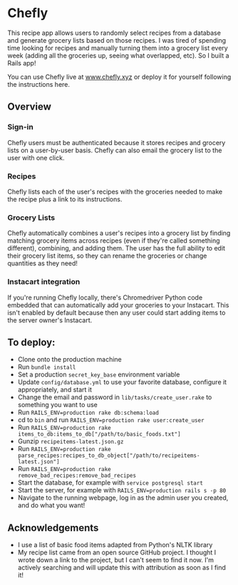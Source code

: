 # Chefly
This recipe app allows users to randomly select recipes from a database and generate grocery lists based on those recipes. I was tired of spending time looking for recipes and manually turning them into a grocery list every week (adding all the groceries up, seeing what overlapped, etc). So I built a Rails app!

You can use Chefly live at www.chefly.xyz or deploy it for yourself following the instructions here.

## Overview
### Sign-in
Chefly users must be authenticated because it stores recipes and grocery lists on a user-by-user basis. Chefly can also email the grocery list to the user with one click.

### Recipes
Chefly lists each of the user's recipes with the groceries needed to make the recipe plus a link to its instructions.

### Grocery Lists
Chefly automatically combines a user's recipes into a grocery list by finding matching grocery items across recipes (even if they're called something different), combining, and adding them. The user has the full ability to edit their grocery list items, so they can rename the groceries or change quantities as they need!

### Instacart integration
If you're running Chefly locally, there's Chromedriver Python code embedded that can automatically add your groceries to your Instacart. This isn't enabled by default because then any user could start adding items to the server owner's Instacart.

## To deploy:
* Clone onto the production machine
* Run `bundle install`
* Set a production `secret_key_base` environment variable
* Update `config/database.yml` to use your favorite database, configure it appropriately, and start it
* Change the email and password in `lib/tasks/create_user.rake` to something you want to use
* Run `RAILS_ENV=production rake db:schema:load`
* cd to `bin` and run `RAILS_ENV=production rake user:create_user`
* Run `RAILS_ENV=production rake items_to_db:items_to_db["/path/to/basic_foods.txt"]`
* Gunzip `recipeitems-latest.json.gz`
* Run `RAILS_ENV=production rake parse_recipes:recipes_to_db_object["/path/to/recipeitems-latest.json"]`
* Run `RAILS_ENV=production rake remove_bad_recipes:remove_bad_recipes`
* Start the database, for example with `service postgresql start`
* Start the server, for example with `RAILS_ENV=production rails s -p 80`
* Navigate to the running webpage, log in as the admin user you created, and do what you want!

## Acknowledgements
* I use a list of basic food items adapted from Python's NLTK library
* My recipe list came from an open source GitHub project. I thought I wrote down a link to the project, but I can't seem to find it now. I'm actively searching and will update this with attribution as soon as I find it!

